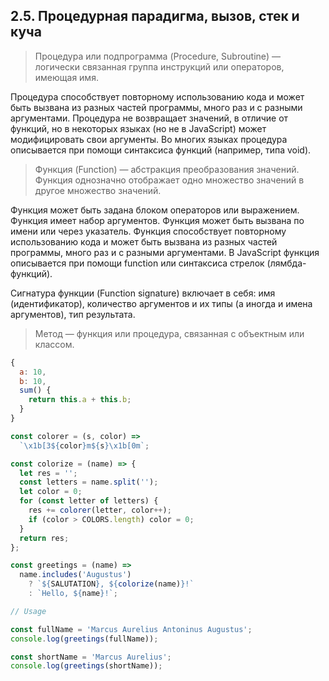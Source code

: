 ## 2.5. Процедурная парадигма, вызов, стек и куча

> Процедура или подпрограмма (Procedure, Subroutine) — логически связанная группа инструкций или операторов, имеющая имя.

Процедура способствует повторному использованию кода и может быть вызвана из разных частей программы, много раз и с разными аргументами. Процедура не возвращает значений, в отличие от функций, но в некоторых языках (но не в JavaScript) может модифицировать свои аргументы. Во многих языках процедура описывается при помощи синтаксиса функций (например, типа void).

> Функция (Function) — абстракция преобразования значений. Функция однозначно отображает одно множество значений в другое множество значений.

Функция может быть задана блоком операторов или выражением. Функция имеет набор аргументов. Функция может быть вызвана по имени или через указатель. Функция способствует повторному использованию кода и может быть вызвана из разных частей программы, много раз и с разными аргументами. В JavaScript функция описывается при помощи function или синтаксиса стрелок (лямбда-функций).

Сигнатура функции (Function signature) включает в себя: имя (идентификатор), количество аргументов и их типы (а иногда и имена аргументов), тип результата.

> Метод — функция или процедура, связанная с объектным или классом.

```js
{
  a: 10,
  b: 10,
  sum() {
    return this.a + this.b;
  }
}
```

```js
const colorer = (s, color) =>
  `\x1b[3${color}m${s}\x1b[0m`;

const colorize = (name) => {
  let res = '';
  const letters = name.split('');
  let color = 0;
  for (const letter of letters) {
    res += colorer(letter, color++);
    if (color > COLORS.length) color = 0;
  }
  return res;
};

const greetings = (name) =>
  name.includes('Augustus')
    ? `${SALUTATION}, ${colorize(name)}!`
    : `Hello, ${name}!`;

// Usage

const fullName = 'Marcus Aurelius Antoninus Augustus';
console.log(greetings(fullName));

const shortName = 'Marcus Aurelius';
console.log(greetings(shortName));
```
